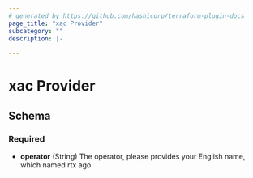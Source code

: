 ```yaml
---
# generated by https://github.com/hashicorp/terraform-plugin-docs
page_title: "xac Provider"
subcategory: ""
description: |-
  
---
```


# xac Provider





<!-- schema generated by tfplugindocs -->
## Schema

### Required

- **operator** (String) The operator, please provides your English name, which named rtx ago
